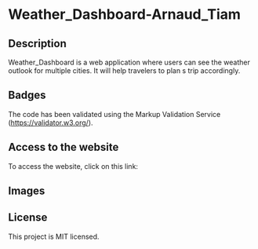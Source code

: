# Weather_Dashboard-Arnaud_Tiam
## Description
Weather_Dashboard is a web application where users can see the weather outlook for multiple cities.
It will help travelers to plan s trip accordingly.

## Badges
The code has been validated using the Markup Validation Service (https://validator.w3.org/).

## Access to the website
To access the website, click on this link:


## Images




## License
This project is MIT licensed.

